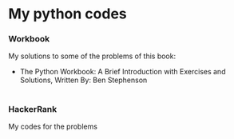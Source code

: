 # My python codes

### Workbook
My solutions to some of the problems of this book:

- The Python Workbook: A Brief Introduction with Exercises and Solutions,
Written By: Ben Stephenson

#
### HackerRank
My codes for the problems 
